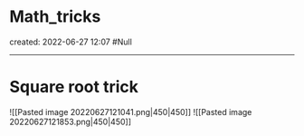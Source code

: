 # Math_tricks
created: 2022-06-27 12:07
#Null

---
# Square root trick

![[Pasted image 20220627121041.png|450|450]]
![[Pasted image 20220627121853.png|450|450]]